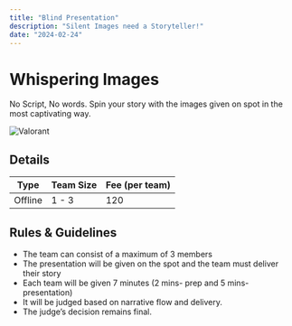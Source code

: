```yaml
---
title: "Blind Presentation"
description: "Silent Images need a Storyteller!"
date: "2024-02-24"
---
```


# Whispering Images


No Script, No words. Spin your story with the images given on spot in the most captivating way. 
<div class="lg:flex">
<img src="/posters/2024/whisperingimages.jpg" alt="Valorant" class="w-full lg:w-96 mx-auto object-cover" />
</div>


## Details

| Type    | Team Size | Fee (per team) |
| ------- | --------- | -------------- |
| Offline | 1 - 3     | 120            |

## Rules & Guidelines

-   The team can consist of a maximum of 3 members
-   The presentation will be given on the spot and the team must deliver their story
-   Each team will be given 7 minutes (2 mins- prep and 5 mins-presentation)
-   It will be judged based on narrative flow and delivery. 
-   The judge’s decision remains final.

